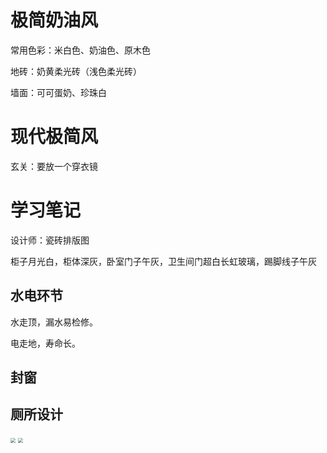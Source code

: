 # 极简奶油风

常用色彩：米白色、奶油色、原木色

地砖：奶黄柔光砖（浅色柔光砖）

墙面：可可蛋奶、珍珠白

# 现代极简风

玄关：要放一个穿衣镜

# 学习笔记

设计师：瓷砖排版图

柜子月光白，柜体深灰，卧室门子午灰，卫生间门超白长虹玻璃，踢脚线子午灰

## 水电环节

水走顶，漏水易检修。

电走地，寿命长。

## 封窗



## 厕所设计

<img src="D:\Github\MyKnowledgeRepository\img\装修\卫生间设计1.jpg" style="zoom:50%;" />

<img src="D:\Github\MyKnowledgeRepository\img\装修\卫生间设计2.jpg" style="zoom:50%;" />
